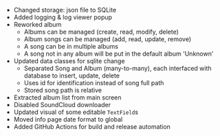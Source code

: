 - Changed storage: json file to SQLite
- Added logging & log viewer popup
- Reworked album
  - Albums can be managed (create, read, modify, delete)
  - Album songs can be managed (add, read, update, remove)
  - A song can be in multiple albums
  - A song not in any album will be put in the default album 'Unknown'
- Updated data classes for sqlite change
  - Separated Song and Album (many-to-many), each interfaced with database to insert, update, delete
  - Uses id for identification instead of song full path
  - Stored song path is relative
- Extracted album list from main screen
- Disabled SoundCloud downloader
- Updated visual of some editable `TextField`s
- Moved info page date format to global
- Added GitHub Actions for build and release automation